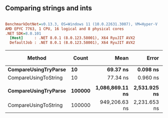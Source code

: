 ## Comparing strings and ints


``` ini

BenchmarkDotNet=v0.13.3, OS=Windows 11 (10.0.22631.3007), VM=Hyper-V
AMD EPYC 7763, 1 CPU, 16 logical and 8 physical cores
.NET SDK=8.0.101
  [Host]     : .NET 8.0.1 (8.0.123.58001), X64 RyuJIT AVX2
  DefaultJob : .NET 8.0.1 (8.0.123.58001), X64 RyuJIT AVX2


```
|               Method |  Count |            Mean |        Error |       StdDev | Ratio |     Gen0 | Allocated | Alloc Ratio |
|--------------------- |------- |----------------:|-------------:|-------------:|------:|---------:|----------:|------------:|
| **CompareUsingTryParse** |     **10** |        **69.37 ns** |     **0.098 ns** |     **0.087 ns** |  **1.00** |        **-** |         **-** |          **NA** |
| CompareUsingToString |     10 |        77.34 ns |     0.960 ns |     0.898 ns |  1.12 |   0.0191 |     320 B |          NA |
|                      |        |                 |              |              |       |          |           |             |
| **CompareUsingTryParse** | **100000** | **1,086,869.11 ns** | **2,531.925 ns** | **2,368.364 ns** |  **1.00** |        **-** |         **-** |          **NA** |
| CompareUsingToString | 100000 |   949,206.63 ns | 2,231.653 ns | 1,742.328 ns |  0.87 | 190.4297 | 3200000 B |          NA |
